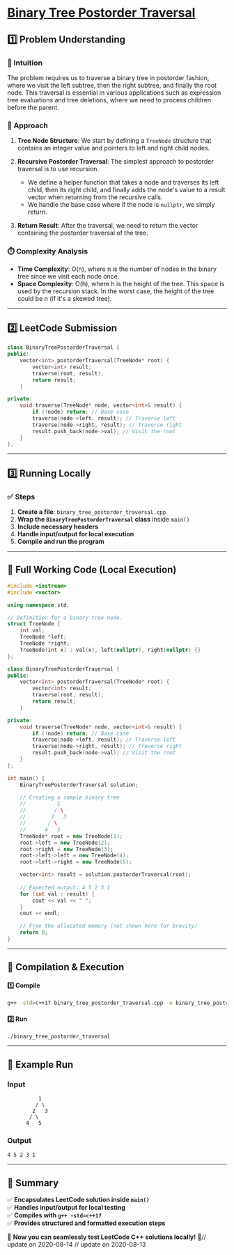 # **[Binary Tree Postorder Traversal](https://leetcode.com/problems/binary-tree-postorder-traversal/description/)**  

## **1️⃣ Problem Understanding**  
### **📌 Intuition**  
The problem requires us to traverse a binary tree in postorder fashion, where we visit the left subtree, then the right subtree, and finally the root node. This traversal is essential in various applications such as expression tree evaluations and tree deletions, where we need to process children before the parent.

### **🚀 Approach**  
1. **Tree Node Structure**: We start by defining a `TreeNode` structure that contains an integer value and pointers to left and right child nodes.
2. **Recursive Postorder Traversal**: The simplest approach to postorder traversal is to use recursion. 
   - We define a helper function that takes a node and traverses its left child, then its right child, and finally adds the node's value to a result vector when returning from the recursive calls.
   - We handle the base case where if the node is `nullptr`, we simply return.

3. **Return Result**: After the traversal, we need to return the vector containing the postorder traversal of the tree.

### **⏱️ Complexity Analysis**  
- **Time Complexity**: O(n), where n is the number of nodes in the binary tree since we visit each node once.  
- **Space Complexity**: O(h), where h is the height of the tree. This space is used by the recursion stack. In the worst case, the height of the tree could be n (if it's a skewed tree).

---  

## **2️⃣ LeetCode Submission**  
```cpp
class BinaryTreePostorderTraversal {
public:
    vector<int> postorderTraversal(TreeNode* root) {
        vector<int> result;
        traverse(root, result);
        return result;
    }

private:
    void traverse(TreeNode* node, vector<int>& result) {
        if (!node) return; // Base case
        traverse(node->left, result); // Traverse left
        traverse(node->right, result); // Traverse right
        result.push_back(node->val); // Visit the root
    }
};
```  

---  

## **3️⃣ Running Locally**  
### **✅ Steps**  
1. **Create a file**: `binary_tree_postorder_traversal.cpp`  
2. **Wrap the `BinaryTreePostorderTraversal` class** inside `main()`  
3. **Include necessary headers**  
4. **Handle input/output for local execution**  
5. **Compile and run the program**  

---  

## **📝 Full Working Code (Local Execution)**  
```cpp
#include <iostream>
#include <vector>

using namespace std;

// Definition for a binary tree node.
struct TreeNode {
    int val;
    TreeNode *left;
    TreeNode *right;
    TreeNode(int x) : val(x), left(nullptr), right(nullptr) {}
};

class BinaryTreePostorderTraversal {
public:
    vector<int> postorderTraversal(TreeNode* root) {
        vector<int> result;
        traverse(root, result);
        return result;
    }

private:
    void traverse(TreeNode* node, vector<int>& result) {
        if (!node) return; // Base case
        traverse(node->left, result); // Traverse left
        traverse(node->right, result); // Traverse right
        result.push_back(node->val); // Visit the root
    }
};

int main() {
    BinaryTreePostorderTraversal solution;

    // Creating a sample binary tree
    //          1
    //         / \
    //        2   3
    //       / \
    //      4   5
    TreeNode* root = new TreeNode(1);
    root->left = new TreeNode(2);
    root->right = new TreeNode(3);
    root->left->left = new TreeNode(4);
    root->left->right = new TreeNode(5);

    vector<int> result = solution.postorderTraversal(root);
    
    // Expected output: 4 5 2 3 1
    for (int val : result) {
        cout << val << " ";
    }
    cout << endl;

    // Free the allocated memory (not shown here for brevity)
    return 0;
}
```  

---  

## **🔧 Compilation & Execution**  
#### **1️⃣ Compile**  
```bash
g++ -std=c++17 binary_tree_postorder_traversal.cpp -o binary_tree_postorder_traversal
```  

#### **2️⃣ Run**  
```bash
./binary_tree_postorder_traversal
```  

---  

## **🎯 Example Run**  
### **Input**  
```
          1
         / \
        2   3
       / \
      4   5
```  
### **Output**  
```
4 5 2 3 1 
```  

---  

## **📌 Summary**  
✅ **Encapsulates LeetCode solution inside `main()`**  
✅ **Handles input/output for local testing**  
✅ **Compiles with `g++ -std=c++17`**  
✅ **Provides structured and formatted execution steps**  

🚀 **Now you can seamlessly test LeetCode C++ solutions locally!** 🚀// update on 2020-08-14
// update on 2020-08-13
